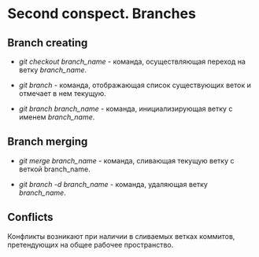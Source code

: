# Second conspect. Branches

## Branch creating

* *git checkout branch_name* - команда, осуществляющая переход на ветку *branch_name*.

* *git branch* - команда, отображающая список существующих веток и отмечает в нем текущую.

* *git branch branch_name* - команда, инициализирующая ветку с именем *branch_name*.  

## Branch merging

* *git merge branch_name* - команда, сливающая текущую ветку с веткой branch_name. 

* *git branch -d branch_name* - команда, удаляющая ветку *branch_name*.

## Conflicts

Конфликты возникают при наличии в сливаемых ветках коммитов, претендующих на общее рабочее пространство.